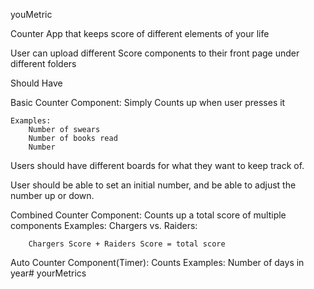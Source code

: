 youMetric

Counter App that keeps score of different elements of your life

User can upload different Score components to their front page under different folders

Should Have

Basic Counter Component: 
Simply Counts up when user presses it

    Examples:
        Number of swears
        Number of books read
        Number
        
        
Users should have different boards for what they want to keep track of.

User should be able to set an initial number, and be able to adjust the number up or down.


Combined Counter Component: Counts up a total score of multiple components
    Examples:
        Chargers vs. Raiders:
        
        Chargers Score + Raiders Score = total score

Auto Counter Component(Timer): Counts 
    Examples:
        Number of days in year# yourMetrics
